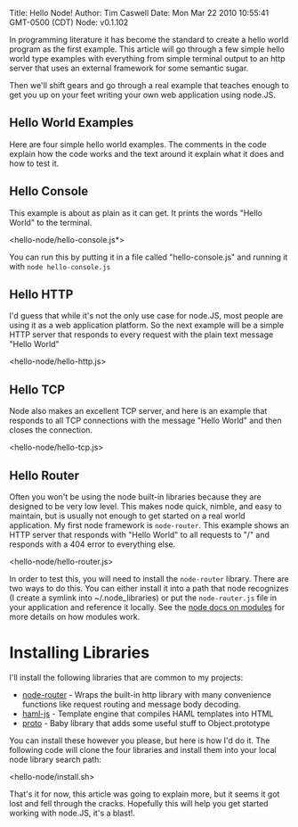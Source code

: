 Title: Hello Node!
Author: Tim Caswell
Date: Mon Mar 22 2010 10:55:41 GMT-0500 (CDT)
Node: v0.1.102

In programming literature it has become the standard to create a hello world program as the first example.  This article will go through a few simple hello world type examples with everything from simple terminal output to an http server that uses an external framework for some semantic sugar.

Then we'll shift gears and go through a real example that teaches enough to get you up on your feet writing your own web application using node.JS.

## Hello World Examples

Here are four simple hello world examples. The comments in the code explain how the code works and the text around it explain what it does and how to test it.

## Hello Console

This example is about as plain as it can get. It prints the words "Hello World" to the terminal.

<hello-node/hello-console.js*>

You can run this by putting it in a file called "hello-console.js" and running it with `node hello-console.js`

## Hello HTTP

I'd guess that while it's not the only use case for node.JS, most people are using it as a web application platform.  So the next example will be a simple HTTP server that responds to every request with the plain text message "Hello World"

<hello-node/hello-http.js>

## Hello TCP

Node also makes an excellent TCP server, and here is an example that responds to all TCP connections with the message "Hello World" and then closes the connection.

<hello-node/hello-tcp.js>

## Hello Router

Often you won't be using the node built-in libraries because they are designed to be very low level.  This makes node quick, nimble, and easy to maintain, but is usually not enough to get started on a real world application.  My first node framework is `node-router`.  This example shows an HTTP server that responds with "Hello World" to all requests to "/" and responds with a 404 error to everything else.

<hello-node/hello-router.js>

In order to test this, you will need to install the `node-router` library.  There are two ways to do this.  You can either install it into a path that node recognizes (I create a symlink into ~/.node_libraries) or put the `node-router.js` file in your application and reference it locally.  See the [node docs on modules][] for more details on how modules work.

# Installing Libraries

I'll install the following libraries that are common to my projects:

 - [node-router][] - Wraps the built-in http library with many convenience functions like request routing and message body decoding.
 - [haml-js][] - Template engine that compiles HAML templates into HTML
 - [proto][] - Baby library that adds some useful stuff to Object.prototype

You can install these however you please, but here is how I'd do it.  The following code will clone the four libraries and install them into your local node library search path:

<hello-node/install.sh>

That's it for now, this article was going to explain more, but it seems it got lost and fell through the cracks.  Hopefully this will help you get started working with node.JS, it's a blast!.

[proto]: http://github.com/creationix/proto
[node docs on modules]: http://nodejs.org/api/modules.html
[node-router]: http://github.com/creationix/node-router
[haml-js]: http://github.com/creationix/haml-js
[less.js]: http://github.com/cloudhead/less.js


